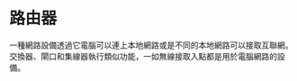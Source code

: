 [Title]: # (路由器)
[Order]: # (101)

# 路由器

一種網路設備透過它電腦可以連上本地網路或是不同的本地網路可以接取互聯網。交換器、閘口和集線器執行類似功能，一如無線接取入點都是用於電腦網路的設備。